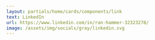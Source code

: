 ```yaml
---
layout: partials/home/cards/components/link
text: LinkedIn
url: https://www.linkedin.com/in/ran-hammer-32323278/
image: /assets/img/socials/gray/linkedin.svg
---
```

